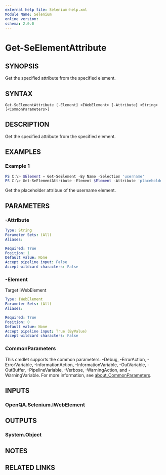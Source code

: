 ```yaml
---
external help file: Selenium-help.xml
Module Name: Selenium
online version:
schema: 2.0.0
---
```


# Get-SeElementAttribute

## SYNOPSIS
Get the specified attribute from the specified element.

## SYNTAX

```
Get-SeElementAttribute [-Element] <IWebElement> [-Attribute] <String> [<CommonParameters>]
```

## DESCRIPTION
Get the specified attribute from the specified element.

## EXAMPLES

### Example 1
```powershell
PS C:\> $Element = Get-SeElement -By Name -Selection 'username'
PS C:\> Get-SeElementAttribute -Element $Element -Attribute 'placeholder'
```

Get the placeholder attribue of the username element.

## PARAMETERS

### -Attribute

```yaml
Type: String
Parameter Sets: (All)
Aliases:

Required: True
Position: 1
Default value: None
Accept pipeline input: False
Accept wildcard characters: False
```

### -Element
Target IWebElement

```yaml
Type: IWebElement
Parameter Sets: (All)
Aliases:

Required: True
Position: 0
Default value: None
Accept pipeline input: True (ByValue)
Accept wildcard characters: False
```

### CommonParameters
This cmdlet supports the common parameters: -Debug, -ErrorAction, -ErrorVariable, -InformationAction, -InformationVariable, -OutVariable, -OutBuffer, -PipelineVariable, -Verbose, -WarningAction, and -WarningVariable. For more information, see [about_CommonParameters](http://go.microsoft.com/fwlink/?LinkID=113216).

## INPUTS

### OpenQA.Selenium.IWebElement

## OUTPUTS

### System.Object
## NOTES

## RELATED LINKS
